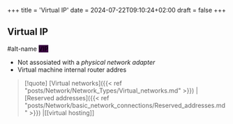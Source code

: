 +++
title = 'Virtual IP'
date = 2024-07-22T09:10:24+02:00
draft = false
+++

## Virtual IP
#alt-name <mark style="background: #3B0343;">VIP</mark>
- Not assosiated with a *physical network adapter* 
- Virtual machine internal router addres 

>[!quote] [Virtual networks]({{< ref "posts/Network/Network_Types/Virtual_networks.md" >}}) | [Reserved addresses]({{< ref "posts/Network/basic_network_connections/Reserved_addresses.md" >}}) |[[virtual hosting]]